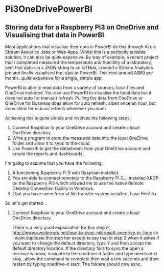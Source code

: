 # Pi3OneDrivePowerBI
## Storing data for a Raspberry Pi3 on OneDrive and Visualising that data in PowerBI

Most applications that visualise their data in PowerBI do this through Azure Stream Analytics Jobs or Web Apps.  Whilst this is a perfectly suitable solution, it can also be quite expensive.  By way of example, a recent project that I completed measured the temperature and humidity of a laboratory, sent that data via a JSON string to an IoTHub, created a Stream Analytics job and finally visualised that data in PowerBI.  This cost around A$60 per month...quite expensive for a single, simple app.

PowerBI is able to read data from a variety of sources, local files and OneDrive included.  You can use PowerBI to visualise the local data but it does not auto (or manual) refresh.  Pulling the data from OneDrive or OneDrive for Business does allow for auto refresh, albeit once an hour, but does allow for manual refresh whenever you want.

Achieving this is quite simple and involves the following steps;
  1. Connect Raspbian to your OneDrive account and create a local OneDrive directory.
  2. Write a program to store the measured data into the local OneDrive folder and allow it to sync to the cloud.
  3. Use PowerBI to get the datastream from your OneDrive account and create the reports and dashboards.
  
I'm going to assume that you have the following;

  1. A functioning Raspberry Pi 3 with Raspbian installed.  
  2. You are able to connect remotely to the Raspberry Pi 3...I installed XRDP on the Raspberry Pi3 which allowed me to use the native Remote Desktop Connection facility in Windows.  
  3. That you have some form of file transfer system installed, I use FileZilla.

So let's get started...

1. Connect Raspbian to your OneDrive account and create a local OneDrive directory.
   
   There is a very good explaination for this step at http://www.avoiderrors.net/how-to-sync-microsoft-onedrive-in-linux so I wont duplicate this step her except to say that in step 2 when it askes if you want to change the default directory, type Y and then accept the default directory location.  If the directory fails to sync the open a terminal window, navigate to the onedrive-d folder and type onedrive-d stop...allow the command to complete then wait a few seconds and then restart by typing onedrive-d start.  The folders should now sync.
